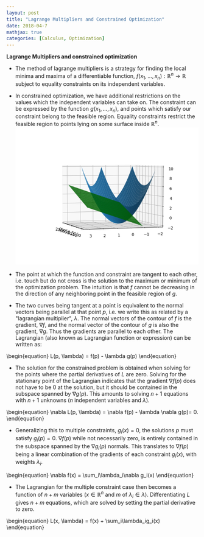 ```yaml
---
layout: post
title: "Lagrange Multipliers and Constrained Optimization"
date: 2018-04-7
mathjax: true
categories: [Calculus, Optimization]
---
```

**Lagrange Multipliers and constrained optimization**
* The method of lagrange multipliers is a strategy for finding the local minima and maxima of a differentiable function, $f(x_1, ... , x_n):\mathbb{R}^n \rightarrow \mathbb{R}$ subject to equality constraints on its independent variables.

* In constrained optimization, we have additional restrictions on the values which the independent variables can take on. The constraint can be expressed by the function $g(x_1, ..., x_n)$, and points which satisfy our constraint belong to the feasible region. Equality constraints restrict the feasible region to points lying on some surface inside $\mathbb{R}^n$. ![Fig1](/assets/Calculus-contour-constrain.png)

* The point at which the function and constraint are tangent to each other, i.e. touch but do not cross is the solution to the maximum or minimum of the optimization problem. The intuition is that $f$ cannot be decreasing in the direction of any neighboring point in the feasible region of $g$.

* The two curves being tangent at a point is equivalent to the normal vectors being parallel at that point $p$, i.e. we write this as related by a "lagrangian multiplier", $\lambda$. The normal vectors of the contour of $f$ is the gradient, $\nabla f$, and the normal vector of the contour of $g$ is also the gradient, $\nabla g$. Thus the gradients are parallel to each other. The Lagrangian (also known as Lagrangian function or expression) can be written as:

\begin{equation}
L(p, \lambda) = f(p) - \lambda g(p)
\end{equation}

* The solution for the constrained problem is obtained when solving for the points where the partial derivatives of $L$ are zero. Solving for the stationary point of the Lagrangian indicates that the gradient $\nabla f(p)$ does not have to be 0 at the solution, but it should be contained in the subspace spanned by $\nabla g(p)$. This amounts to solving $n+1$ equations with $n+1$ unknowns ($n$ independent variables and $\lambda$). 

\begin{equation}
\nabla L(p, \lambda) = \nabla f(p) - \lambda \nabla g(p)= 0. 
\end{equation}

* Generalizing this to multiple constraints, $g_i(x)=0$, the solutions $p$ must satisfy $g_i(p)=0$. $\nabla f(p)$ while not necessarily zero, is entirely contained in the subspace spanned by the $\nabla g_i(p)$ normals. This translates to $\nabla f(p)$ being a linear combination of the gradients of each constraint $g_i(x)$, with weights $\lambda_i$.

\begin{equation}
\nabla f(x) = \sum_i\lambda_i\nabla g_i(x)
\end{equation}

* The Lagrangian for the multiple constraint case then becomes a function of $n+m$ variables ($x\in \mathbb{R}^n$ and $m$ of $\lambda_i \in \lambda$). Differentiating $L$ gives $n+m$ equations, which are solved by setting the partial derivative to zero. 

\begin{equation}
L(x, \lambda) = f(x) + \sum_i\lambda_ig_i(x)
\end{equation}

